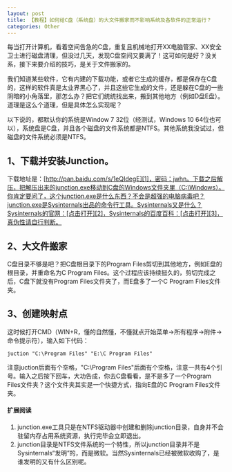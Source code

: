```yaml
---
layout: post
title: 【教程】如何给C盘（系统盘）的大文件搬家而不影响系统及各软件的正常运行？
categories: Other
---
```


每当打开计算机，看着空间告急的C盘，重复且机械地打开XX电脑管家、XX安全卫士进行磁盘清理，但没过几天，发现C盘空间又要满了！这可如何是好？没关系，接下来要介绍的技巧，是关于文件搬家的。

我们知道某些软件，它有内建的下载功能，或者它生成的缓存，都是保存在C盘的，这样的软件真是太业界黑心了，并且这些它生成的文件，还是躲在C盘的一些阴暗的小角落里，那怎么办？把它们统统找出来，搬到其他地方（例如D盘E盘）。道理是这么个道理，但是具体怎么实现呢？

以下说的，都默认你的系统是Window 7 32位（经测试，Windows 10 64位也可以），系统盘是C盘，并且各个磁盘的文件系统都是NTFS。其他系统我没试过，但磁盘的文件系统必须是NTFS。

## 1、下载并安装Junction。

下载地址是：[http://pan.baidu.com/s/1eQIdegE][1]，密码：jwhn。下载之后解压，把解压出来的junction.exe移动到C盘的Windows文件夹里（C:\Windows）。你肯定要问了，这个junction.exe是什么东西？不会是超强的电脑病毒吧？junction.exe是Sysinternals出品的命令行工具。Sysinternals又是什么？Sysinternals的官网：[点击打开][2]，Sysinternals的百度百科：[点击打开][3]，真伪性请自行判断。

## 2、大文件搬家

C盘目录不够是吧？把C盘根目录下的Program Files剪切到其他地方，例如E盘的根目录，并重命名为C Program Files。这个过程应该持续挺久的，剪切完成之后，C盘下就没有Program Files文件夹了，而E盘多了一个C Program Files文件夹。

## 3、创建映射点

这时候打开CMD（WIN+R，懂的自然懂，不懂就点开始菜单->所有程序->附件->命令提示符），输入如下代码：

```
juction "C:\Program Files" "E:\C Program Files"
```
注意juction后面有个空格，"C:\Program Files"后面有个空格，注意一共有4个引号。输入之后按下回车，大功告成，你去C盘看看，是不是多了一个Program Files文件夹？这个文件夹其实是一个快捷方式，指向E盘的C Program Files文件夹。

#### 扩展阅读
1. junction.exe工具只是在NTFS驱动器中创建和删除junction目录，自身并不会驻留内存占用系统资源，执行完毕会立即退出。
2. junction目录是NTFS文件系统的一个特性，所以junction目录并不是Sysinternals“发明”的，而是微软。当然Sysinternals已经被微软收购了，是谁发明的又有什么区别呢。

[1]: http://pan.baidu.com/s/1eQIdegE
[2]: https://technet.microsoft.com/zh-cn/sysinternals
[3]: http://baike.baidu.com/link?url=KCwJpWXg0bTVINNNF-hoRXxEOcFrO9jEo02J-RB65tA_5SX64zv3Ou-eiWOFlYHKfDwWRSfLF1ExVhNPAG9-j_
